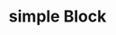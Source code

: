 ---
filename: simple_block.png
title: simple Block
description: Phased array and conventional
alt: Simple Moulded Polymer Block, Kitchener, ON
---
